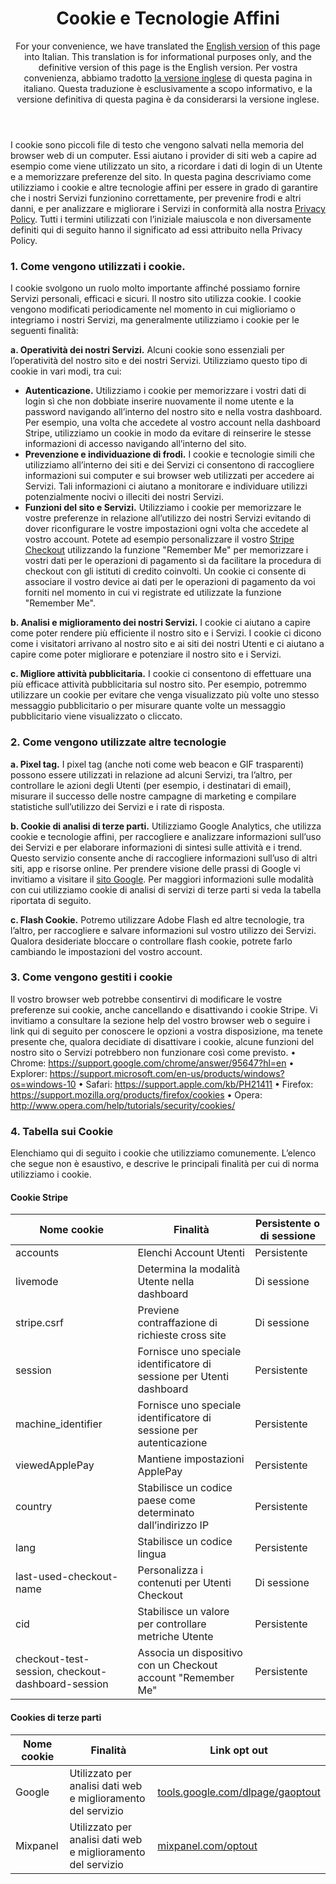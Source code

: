 <header id="translation">
<h1>Cookie e Tecnologie Affini</h1>

For your convenience, we have translated the [English version](#cagmt) of this page into Italian. This translation is for informational purposes only, and the definitive version of this page is the English version. Per vostra convenienza, abbiamo tradotto [la versione inglese](#cagmt) di questa pagina in italiano. Questa traduzione è esclusivamente a scopo informativo, e la versione definitiva di questa pagina è da considerarsi la versione inglese.
</header>

<section>

I cookie sono piccoli file di testo che vengono salvati nella memoria del browser web di un computer. Essi aiutano i provider di siti web a capire ad esempio come viene utilizzato un sito, a ricordare i dati di login di un Utente e a memorizzare preferenze del sito. In questa pagina descriviamo come utilizziamo i cookie e altre tecnologie affini per essere in grado di garantire che i nostri Servizi funzionino correttamente, per prevenire frodi e altri danni, e per analizzare e migliorare i Servizi in conformità alla nostra [Privacy Policy](https://stripe.com/privacy). Tutti i termini utilizzati con l’iniziale maiuscola e non diversamente definiti qui di seguito hanno il significato ad essi attribuito nella Privacy Policy.

### 1. Come vengono utilizzati i cookie. 

I cookie svolgono un ruolo molto importante affinché possiamo fornire Servizi personali, efficaci e sicuri. Il nostro sito utilizza cookie. I cookie vengono modificati periodicamente nel momento in cui miglioriamo o integriamo i nostri Servizi, ma generalmente utilizziamo i cookie per le seguenti finalità:

**a. Operatività dei nostri Servizi.** Alcuni cookie sono essenziali per l’operatività del nostro sito e dei nostri Servizi. Utilizziamo questo tipo di cookie in vari modi, tra cui:

* **Autenticazione.** Utilizziamo i cookie per memorizzare i vostri dati di login sì che non dobbiate inserire nuovamente il nome utente e la password navigando all’interno del nostro sito e nella vostra dashboard. Per esempio, una volta che accedete al vostro account nella dashboard Stripe, utilizziamo un cookie in modo da evitare di reinserire le stesse informazioni di accesso navigando all’interno del sito.  
* **Prevenzione e individuazione di frodi.** I cookie e tecnologie simili che utilizziamo all’interno dei siti e dei Servizi ci consentono di raccogliere informazioni sui computer e sui browser web utilizzati per accedere ai Servizi. Tali informazioni ci aiutano a monitorare e individuare utilizzi potenzialmente nocivi o illeciti dei nostri Servizi. 
* **Funzioni del sito e Servizi.** Utilizziamo i cookie per memorizzare le vostre preferenze in relazione all’utilizzo dei nostri Servizi evitando di dover riconfigurare le vostre impostazioni ogni volta che accedete al vostro account. Potete ad esempio personalizzare il vostro [Stripe Checkout](https://stripe.com/checkout) utilizzando la funzione "Remember Me" per memorizzare i vostri dati per le operazioni di pagamento sì da facilitare la procedura di checkout con gli istituti di credito coinvolti. Un cookie ci consente di associare il vostro device ai dati per le operazioni di pagamento da voi forniti nel momento in cui vi registrate ed utilizzate la funzione "Remember Me".  

**b. Analisi e miglioramento dei nostri Servizi.** I cookie ci aiutano a capire come poter rendere più efficiente il nostro sito e i Servizi. I cookie ci dicono come i visitatori arrivano al nostro sito e ai siti dei nostri Utenti e ci aiutano a capire come poter migliorare e potenziare il nostro sito e i Servizi. 

**c. Migliore attività pubblicitaria.** I cookie ci consentono di effettuare una più efficace attività pubblicitaria sul nostro sito. Per esempio, potremmo utilizzare un cookie per evitare che venga visualizzato più volte uno stesso messaggio pubblicitario o per misurare quante volte un messaggio pubblicitario viene visualizzato o cliccato.

### 2. Come vengono utilizzate altre tecnologie

**a. Pixel tag.**  I pixel tag (anche noti come web beacon e GIF trasparenti) possono essere utilizzati in relazione ad alcuni Servizi, tra l’altro, per controllare le azioni degli Utenti (per esempio, i destinatari di email), misurare il successo delle nostre campagne di marketing e compilare statistiche sull’utilizzo dei Servizi e i rate di risposta. 

**b.  Cookie di analisi di terze parti.** Utilizziamo Google Analytics, che utilizza cookie e tecnologie affini, per raccogliere e analizzare informazioni sull’uso dei Servizi e per elaborare informazioni di sintesi sulle attività e i trend.  Questo servizio consente anche di raccogliere informazioni sull’uso di altri siti, app e risorse online.  Per prendere visione delle prassi di Google vi invitiamo a visitare il [sito Google](https://www.google.com/policies/privacy/partners/). Per maggiori informazioni sulle modalità con cui utilizziamo cookie di analisi di servizi di terze parti si veda la tabella riportata di seguito. 

**c. Flash Cookie.**  Potremo utilizzare Adobe Flash ed altre tecnologie, tra l’altro, per raccogliere e salvare informazioni sul vostro utilizzo dei Servizi.  Qualora desideriate bloccare o controllare flash cookie, potrete farlo cambiando le impostazioni del vostro account.

### 3. Come vengono gestiti i cookie 

Il vostro browser web potrebbe consentirvi di modificare le vostre preferenze sui cookie, anche cancellando e disattivando i cookie Stripe. Vi invitiamo a consultare la sezione help del vostro browser web o seguire i link qui di seguito per conoscere le opzioni a vostra disposizione, ma tenete presente che, qualora decidiate di disattivare i cookie, alcune funzioni del nostro sito o Servizi potrebbero non funzionare così come previsto. 
•	Chrome: https://support.google.com/chrome/answer/95647?hl=en
•	Explorer: https://support.microsoft.com/en-us/products/windows?os=windows-10
•	Safari: https://support.apple.com/kb/PH21411
•	Firefox: https://support.mozilla.org/products/firefox/cookies
•	Opera: http://www.opera.com/help/tutorials/security/cookies/



### 4. Tabella sui Cookie

Elenchiamo qui di seguito i cookie che utilizziamo comunemente. L’elenco che segue non è esaustivo, e descrive le principali finalità per cui di norma utilizziamo i cookie. 

#### Cookie Stripe

<table class="alternate">
  <thead>
  <tr>
    <th>Nome cookie</th>
    <th>Finalità</th> 
    <th>Persistente o di sessione</th>
  </tr>
  </thead>
  <tbody>    
  <tr>
    <td>accounts</td>
    <td>Elenchi Account Utenti</td> 
    <td>Persistente</td>
  </tr>
  <tr>
    <td>livemode</td>
    <td>Determina la modalità Utente nella dashboard</td>
    <td>Di sessione</td>
  </tr>
  <tr>
    <td>stripe.csrf</td>
    <td>Previene contraffazione di richieste cross site</td>
    <td>Di sessione</td>
  </tr>
  <tr>
    <td>session</td>
    <td>Fornisce uno speciale identificatore di sessione per Utenti dashboard</td>
    <td>Persistente</td>
  </tr>
  <tr>
    <td>machine_identifier</td>
    <td>Fornisce uno speciale identificatore di sessione per autenticazione</td>
    <td>Persistente</td>
  </tr>
  <tr>
    <td>viewedApplePay</td>
    <td>Mantiene impostazioni ApplePay</td>
    <td>Persistente</td>
  </tr>
  <tr>
    <td>country</td>
    <td>Stabilisce un codice paese come determinato dall’indirizzo IP</td>
    <td>Persistente</td>
  </tr>
  <tr>
    <td>lang</td>
    <td>Stabilisce un codice lingua</td>
    <td>Persistente</td>
  </tr>
  <tr>
    <td>last-used-checkout-name</td>
    <td>Personalizza i contenuti per Utenti Checkout</td>
    <td>Di sessione</td>
  </tr>
  <tr>
    <td>cid</td>
    <td>Stabilisce un valore per controllare metriche Utente</td>
    <td>Persistente</td>
  </tr>
  <tr>
    <td>checkout-test-session, checkout-dashboard-session</td>
    <td>Associa un dispositivo con un Checkout account "Remember Me"</td>
    <td>Persistente</td>
  </tr>
  </tbody>
</table>

#### Cookies di terze parti

<table class="alternate">
<thead>
<tr>
  <th>Nome cookie</th>
  <th>Finalità</th>
  <th>Link opt out </th>
</tr>
</thead>
<tbody>  
<tr>
  <td>Google</td>
  <td>Utilizzato per analisi dati web e miglioramento del servizio</td>
  <td><a href="http://tools.google.com/dlpage/gaoptout">tools.google.com/dlpage/gaoptout</a></td>
</tr>
<tr>
  <td>Mixpanel</td>
  <td>Utilizzato per analisi dati web e miglioramento del servizio</td>
  <td><a href="http://mixpanel.com/optout">mixpanel.com/optout</a></td>
</tr>
</tbody>
</table>

</section>
